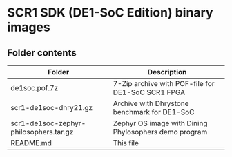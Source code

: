 # SCR1 SDK (DE1-SoC Edition) binary images

## Folder contents
Folder | Description
------ | -----------
de1soc.pof.7z                          | 7-Zip archive with POF-file for DE1-SoC SCR1 FPGA
scr1-de1soc-dhry21.gz                  | Archive with Dhrystone benchmark for DE1-SoC
scr1-de1soc-zephyr-philosophers.tar.gz | Zephyr OS image with Dining Phylosophers demo program
README.md                                | This file

